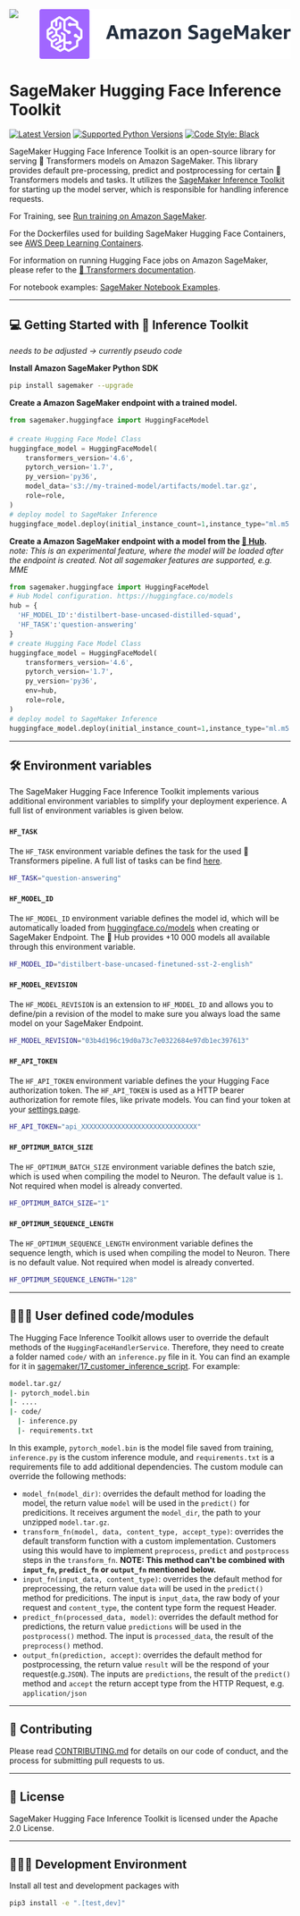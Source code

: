 <div style="display:flex; text-align:center;">
<img src="https://huggingface.co/front/assets/huggingface_logo.svg" width="100"/> 
<img src="https://github.com/aws/sagemaker-inference-toolkit/raw/master/branding/icon/sagemaker-banner.png" width="450"/>
</div>




# SageMaker Hugging Face Inference Toolkit 

[![Latest Version](https://img.shields.io/pypi/v/sagemaker_huggingface_inference_toolkit.svg)](https://pypi.python.org/pypi/sagemaker_huggingface_inference_toolkit) [![Supported Python Versions](https://img.shields.io/pypi/pyversions/sagemaker_huggingface_inference_toolkit.svg)](https://pypi.python.org/pypi/sagemaker_huggingface_inference_toolkit) [![Code Style: Black](https://img.shields.io/badge/code_style-black-000000.svg)](https://github.com/python/black)


SageMaker Hugging Face Inference Toolkit is an open-source library for serving 🤗 Transformers models on Amazon SageMaker. This library provides default pre-processing, predict and postprocessing for certain 🤗 Transformers models and tasks. It utilizes the [SageMaker Inference Toolkit](https://github.com/aws/sagemaker-inference-toolkit) for starting up the model server, which is responsible for handling inference requests.

For Training, see [Run training on Amazon SageMaker](https://huggingface.co/docs/sagemaker/train).

For the Dockerfiles used for building SageMaker Hugging Face Containers, see [AWS Deep Learning Containers](https://github.com/aws/deep-learning-containers/tree/master/huggingface).

For information on running Hugging Face jobs on Amazon SageMaker, please refer to the [🤗 Transformers documentation](https://huggingface.co/docs/sagemaker).

For notebook examples: [SageMaker Notebook Examples](https://github.com/huggingface/notebooks/tree/master/sagemaker).

---
## 💻  Getting Started with 🤗 Inference Toolkit

_needs to be adjusted -> currently pseudo code_

**Install Amazon SageMaker Python SDK**

```bash
pip install sagemaker --upgrade
```

**Create a Amazon SageMaker endpoint with a trained model.**

```python
from sagemaker.huggingface import HuggingFaceModel

# create Hugging Face Model Class
huggingface_model = HuggingFaceModel(
    transformers_version='4.6',
    pytorch_version='1.7',
    py_version='py36',
    model_data='s3://my-trained-model/artifacts/model.tar.gz',
    role=role,
)
# deploy model to SageMaker Inference
huggingface_model.deploy(initial_instance_count=1,instance_type="ml.m5.xlarge")
```


**Create a Amazon SageMaker endpoint with a model from the [🤗 Hub](https://huggingface.co/models).**  
_note: This is an experimental feature, where the model will be loaded after the endpoint is created. Not all sagemaker features are supported, e.g. MME_
```python
from sagemaker.huggingface import HuggingFaceModel
# Hub Model configuration. https://huggingface.co/models
hub = {
  'HF_MODEL_ID':'distilbert-base-uncased-distilled-squad',
  'HF_TASK':'question-answering'
}
# create Hugging Face Model Class
huggingface_model = HuggingFaceModel(
    transformers_version='4.6',
    pytorch_version='1.7',
    py_version='py36',
    env=hub,
    role=role,
)
# deploy model to SageMaker Inference
huggingface_model.deploy(initial_instance_count=1,instance_type="ml.m5.xlarge")
```

---

## 🛠️ Environment variables

The SageMaker Hugging Face Inference Toolkit implements various additional environment variables to simplify your deployment experience. A full list of environment variables is given below.

#### `HF_TASK`

The `HF_TASK` environment variable defines the task for the used 🤗 Transformers pipeline. A full list of tasks can be find [here](https://huggingface.co/transformers/main_classes/pipelines.html).

```bash
HF_TASK="question-answering"
```

#### `HF_MODEL_ID`

The `HF_MODEL_ID` environment variable defines the model id, which will be automatically loaded from [huggingface.co/models](https://huggingface.co/models) when creating or SageMaker Endpoint. The 🤗 Hub provides +10 000 models all available through this environment variable.

```bash
HF_MODEL_ID="distilbert-base-uncased-finetuned-sst-2-english"
```

#### `HF_MODEL_REVISION`

The `HF_MODEL_REVISION` is an extension to `HF_MODEL_ID` and allows you to define/pin a revision of the model to make sure you always load the same model on your SageMaker Endpoint.

```bash
HF_MODEL_REVISION="03b4d196c19d0a73c7e0322684e97db1ec397613"
```

#### `HF_API_TOKEN`

The `HF_API_TOKEN` environment variable defines the your Hugging Face authorization token. The `HF_API_TOKEN` is used as a HTTP bearer authorization for remote files, like private models. You can find your token at your [settings page](https://huggingface.co/settings/token).

```bash
HF_API_TOKEN="api_XXXXXXXXXXXXXXXXXXXXXXXXXXXXX"
```

#### `HF_OPTIMUM_BATCH_SIZE`

The `HF_OPTIMUM_BATCH_SIZE` environment variable defines the batch szie, which is used when compiling the model to Neuron. The default value is `1`. Not required when model is already converted. 

```bash
HF_OPTIMUM_BATCH_SIZE="1"
```

#### `HF_OPTIMUM_SEQUENCE_LENGTH`

The `HF_OPTIMUM_SEQUENCE_LENGTH` environment variable defines the sequence length, which is used when compiling the model to Neuron. There is no default value. Not required when model is already converted. 

```bash
HF_OPTIMUM_SEQUENCE_LENGTH="128"
```

---

## 🧑🏻‍💻 User defined code/modules

The Hugging Face Inference Toolkit allows user to override the default methods of the `HuggingFaceHandlerService`. Therefore, they need to create a folder named `code/` with an `inference.py` file in it. You can find an example for it in [sagemaker/17_customer_inference_script](https://github.com/huggingface/notebooks/blob/master/sagemaker/17_custom_inference_script/sagemaker-notebook.ipynb).
For example:  
```bash
model.tar.gz/
|- pytorch_model.bin
|- ....
|- code/
  |- inference.py
  |- requirements.txt 
```
In this example, `pytorch_model.bin` is the model file saved from training, `inference.py` is the custom inference module, and `requirements.txt` is a requirements file to add additional dependencies.
The custom module can override the following methods:  

* `model_fn(model_dir)`: overrides the default method for loading the model, the return value `model` will be used in the `predict()` for predicitions. It receives argument the `model_dir`, the path to your unzipped `model.tar.gz`.
* `transform_fn(model, data, content_type, accept_type)`: overrides the default transform function with a custom implementation. Customers using this would have to implement `preprocess`, `predict` and `postprocess` steps in the `transform_fn`. **NOTE: This method can't be combined with `input_fn`, `predict_fn` or `output_fn` mentioned below.** 
* `input_fn(input_data, content_type)`: overrides the default method for preprocessing, the return value `data` will be used in the `predict()` method for predicitions. The input is `input_data`, the raw body of your request and `content_type`, the content type form the request Header.
* `predict_fn(processed_data, model)`: overrides the default method for predictions, the return value `predictions` will be used in the `postprocess()` method. The input is `processed_data`, the result of the `preprocess()` method.
* `output_fn(prediction, accept)`: overrides the default method for postprocessing, the return value `result` will be the respond of your request(e.g.`JSON`). The inputs are `predictions`, the result of the `predict()` method and `accept` the return accept type from the HTTP Request, e.g. `application/json`




---
## 🤝 Contributing

Please read [CONTRIBUTING.md](https://github.com/aws/sagemaker-huggingface-inference-toolkit/blob/main/CONTRIBUTING.md)
for details on our code of conduct, and the process for submitting pull
requests to us.

---
## 📜  License

SageMaker Hugging Face Inference Toolkit is licensed under the Apache 2.0 License.

---

## 🧑🏻‍💻 Development Environment

Install all test and development packages with 

```bash
pip3 install -e ".[test,dev]"
```

